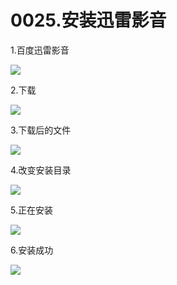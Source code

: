# 0025.安装迅雷影音

1.百度迅雷影音

![](https://my-markdown-picgo.oss-cn-shenzhen.aliyuncs.com/img/20200418184953.png)

2.下载

![](https://my-markdown-picgo.oss-cn-shenzhen.aliyuncs.com/img/20200418185006.png)

3.下载后的文件

![](https://my-markdown-picgo.oss-cn-shenzhen.aliyuncs.com/img/20200418185024.png)

4.改变安装目录

![](https://my-markdown-picgo.oss-cn-shenzhen.aliyuncs.com/img/20200418185058.png)

5.正在安装

![](https://my-markdown-picgo.oss-cn-shenzhen.aliyuncs.com/img/20200418185038.png)

6.安装成功

![](https://my-markdown-picgo.oss-cn-shenzhen.aliyuncs.com/img/20200418185130.png)

